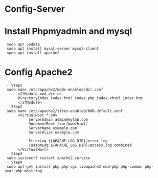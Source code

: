 # Config-Server

# Install Phpmyadmin and mysql
     sudo apt update
     sudo apt install mysql-server mysql-client
     sudo apt install apache2

# Config Apache2
     - Step1
     sudo nano /etc/apache2/mods-enabled/dir.conf
          <IfModule mod_dir.c>
          DirectoryIndex index.html index.php index.xhtml index.htm
          </IfModule>
     - Step2
     sudo nano /etc/apache2/sites-enabled/000-default.conf
          <VirtualHost *:80>
               ServerAdmin admin@mylab.com
               DocumentRoot /var/www/html/
               ServerName example.com
               ServerAlias example.com

               ErrorLog ${APACHE_LOG_DIR}/error.log
               CustomLog ${APACHE_LOG_DIR}/access.log combined
          </VirtualHost>
     - Step3
     sudo systemctl restart apache2.service
     - Step4
     sudo apt-get install php php-cgi libapache2-mod-php php-common php-pear php-mbstring
